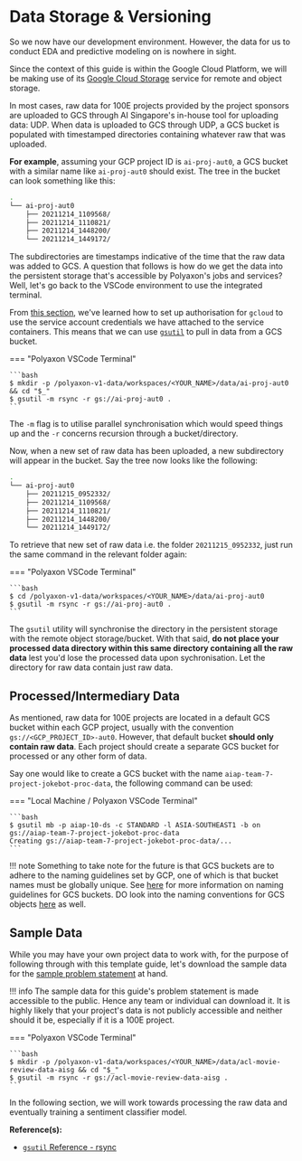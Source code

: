 # Data Storage & Versioning

So we now have our development environment. However, the data for us to
conduct EDA and predictive modeling on is nowhere in sight.

Since the context of this guide is within the Google Cloud Platform,
we will be making use of its
[Google Cloud Storage](https://cloud.google.com/storage)
service for remote and object storage.

In most cases, raw data for 100E projects provided by the project
sponsors are uploaded to GCS through AI Singapore's
in-house tool for uploading data: UDP. When data is uploaded to GCS
through UDP, a GCS bucket is populated with timestamped directories
containing whatever raw that was uploaded.

__For example__, assuming your GCP project ID is `ai-proj-aut0`,
a GCS bucket with a similar name like `ai-proj-aut0` should exist.
The tree in the bucket can look something like this:

```bash
.
└── ai-proj-aut0
    ├── 20211214_1109568/
    ├── 20211214_1110821/
    ├── 20211214_1448200/
    └── 20211214_1449172/
```

The subdirectories are timestamps indicative of the time that the raw
data was added to GCS. A question that follows is how do we get
the data into the persistent storage that's accessible by Polyaxon's
jobs and services? Well, let's go back to the VSCode environment to use
the integrated terminal.

From
[this section](./04-dev-env.md#cloud-sdk-for-development-environment),
we've learned how to set up authorisation for `gcloud`
to use the service account
credentials we have attached to the service containers.
This means that we can use
[`gsutil`](https://cloud.google.com/storage/docs/gsutil)
to pull in data from a GCS bucket.

=== "Polyaxon VSCode Terminal"

    ```bash
    $ mkdir -p /polyaxon-v1-data/workspaces/<YOUR_NAME>/data/ai-proj-aut0 && cd "$_"
    $ gsutil -m rsync -r gs://ai-proj-aut0 .
    ```

The `-m` flag is to utilise parallel synchronisation which would speed
things up and the `-r` concerns recursion through a bucket/directory.

Now, when a new set of raw data has been uploaded, a new subdirectory
will appear in the bucket. Say the tree now looks like the following:

```bash
.
└── ai-proj-aut0
    ├── 20211215_0952332/
    ├── 20211214_1109568/
    ├── 20211214_1110821/
    ├── 20211214_1448200/
    └── 20211214_1449172/
```

To retrieve that new set of raw data i.e. the folder `20211215_0952332`,
just run the same command in the relevant folder again:

=== "Polyaxon VSCode Terminal"

    ```bash
    $ cd /polyaxon-v1-data/workspaces/<YOUR_NAME>/data/ai-proj-aut0
    $ gsutil -m rsync -r gs://ai-proj-aut0 .
    ```

The `gsutil` utility will synchronise the directory in the persistent
storage with the remote object storage/bucket.
With that said, __do not place your processed data directory within
this same directory containing all the raw data__ lest you'd lose
the processed data upon sychronisation. Let the directory for raw data
contain just raw data.

## Processed/Intermediary Data

As mentioned, raw data for 100E projects are located in a default
GCS bucket within each GCP project,
usually with the convention `gs://<GCP_PROJECT_ID>-aut0`.
However, that default bucket __should only contain raw data__.
Each project should create a separate GCS bucket for processed or any
other form of data.

Say one would like to create a GCS bucket with the name
`aiap-team-7-project-jokebot-proc-data`, the following command can
be used:

=== "Local Machine / Polyaxon VSCode Terminal"

    ```bash
    $ gsutil mb -p aiap-10-ds -c STANDARD -l ASIA-SOUTHEAST1 -b on gs://aiap-team-7-project-jokebot-proc-data
    Creating gs://aiap-team-7-project-jokebot-proc-data/...
    ```

!!! note
    Something to take note for the future is that
    GCS buckets are to adhere to the naming guidelines set by GCP, one
    of which is that bucket names must be globally unique.
    See
    [here](https://cloud.google.com/storage/docs/naming-buckets)
    for more information on naming guidelines for GCS buckets. DO look
    into the naming conventions for GCS objects
    [here](https://cloud.google.com/storage/docs/naming-objects)
    as well.

## Sample Data

While you may have your own project data to work with, for the purpose
of following through with this template guide, let's download
the sample data for the
[sample problem statement](./02-preface.md#guides-problem-statement)
at hand.

!!! info
    The sample data for this guide's problem statement is made
    accessible to the public. Hence any team or individual can download
    it. It is highly likely that your project's data is not
    publicly accessible
    and neither should it be, especially if it is a 100E project.

=== "Polyaxon VSCode Terminal"

    ```bash
    $ mkdir -p /polyaxon-v1-data/workspaces/<YOUR_NAME>/data/acl-movie-review-data-aisg && cd "$_"
    $ gsutil -m rsync -r gs://acl-movie-review-data-aisg .
    ```

In the following section, we will work towards processing the raw data
and eventually training a sentiment classifier model.

__Reference(s):__

- [`gsutil` Reference - rsync](https://cloud.google.com/storage/docs/gsutil/commands/rsync)
